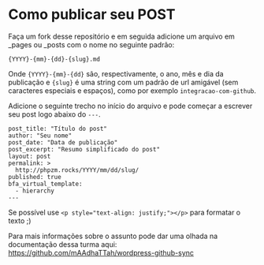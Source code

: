 # Como publicar seu POST
Faça um fork desse repositório e em seguida adicione um arquivo em _pages ou _posts com o nome no seguinte padrão:
```
{YYYY}-{mm}-{dd}-{slug}.md
```
Onde `{YYYY}-{mm}-{dd}` são, respectivamente, o ano, mês e dia da publicação e `{slug}` é uma string com um padrão de url amigável (sem caracteres especiais e espaços), como por exemplo `integracao-com-github`. 

Adicione o seguinte trecho no início do arquivo e pode começar a escrever seu post logo abaixo do `---`. 
```
post_title: "Título do post"
author: "Seu nome"
post_date: "Data de publicação"
post_excerpt: "Resumo simplificado do post"
layout: post
permalink: >
  http://phpzm.rocks/YYYY/mm/dd/slug/
published: true
bfa_virtual_template:
  - hierarchy
---
```
Se possível use `<p style="text-align: justify;"></p>` para formatar o texto ;)

Para mais informações sobre o assunto pode dar uma olhada na documentação dessa turma aqui: https://github.com/mAAdhaTTah/wordpress-github-sync
